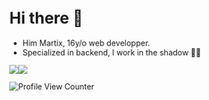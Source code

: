 # Hi there 👋
- Him Martix, 16y/o web developper.
- Specialized in backend, I work in the shadow 🐱‍👤 
<div style="display:flex; align-items: center">
 <img style="max-width:40%; height:auto" src="https://github-readme-stats.vercel.app/api?username=MartixInTheMatrix&theme=dark&show_icons=true">
 <img style="max-width: 40%; height:auto"src="https://github-readme-stats.vercel.app/api/top-langs/?username=MartixInTheMatrix&theme=dark">
</div>
 
![Profile View Counter](https://komarev.com/ghpvc/?username=MartixInTheMatrix)
